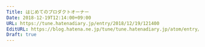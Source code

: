 ```yaml
---
Title: はじめてのプロダクトオーナー
Date: 2018-12-19T12:14:00+09:00
URL: https://tune.hatenadiary.jp/entry/2018/12/19/121400
EditURL: https://blog.hatena.ne.jp/tune/tune.hatenadiary.jp/atom/entry/10257846132687058449
Draft: true
---
```


